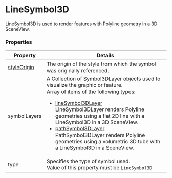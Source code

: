 # LineSymbol3D

LineSymbol3D is used to render features with Polyline geometry in a 3D SceneView.

### Properties

| Property | Details
| --- | ---
| [styleOrigin](styleOrigin.md) | The origin of the style from which the symbol was originally referenced.
| symbolLayers | A Collection of Symbol3DLayer objects used to visualize the graphic or feature.<br>Array of items of the following types: <ul><li>[lineSymbol3DLayer](lineSymbol3DLayer.md)<br>LineSymbol3DLayer renders Polyline geometries using a flat 2D line with a LineSymbol3D in a 3D SceneView.</li><li>[pathSymbol3DLayer](pathSymbol3DLayer.md)<br>PathSymbol3DLayer renders Polyline geometries using a volumetric 3D tube with a LineSymbol3D in a SceneView.</li></ul>
| type | Specifies the type of symbol used.<br>Value of this property must be `LineSymbol3D`



